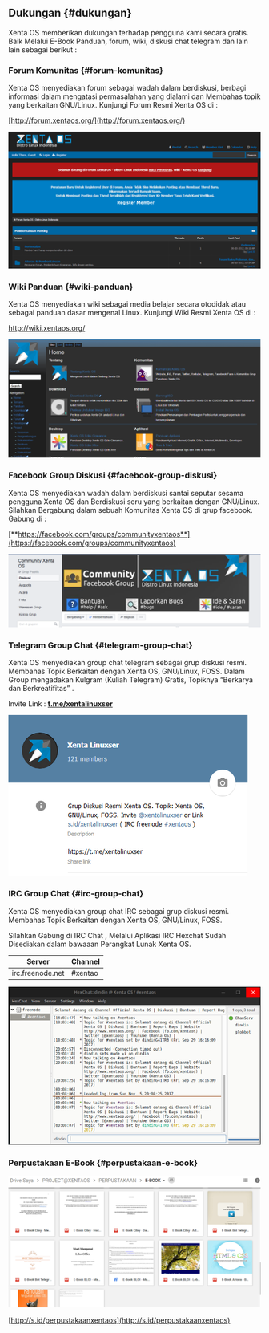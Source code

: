 ## Dukungan {#dukungan}

Xenta OS memberikan dukungan terhadap pengguna kami secara gratis. Baik Melalui E-Book Panduan, forum, wiki, diskusi chat telegram dan lain lain sebagai berikut :

### Forum Komunitas {#forum-komunitas}

Xenta OS menyediakan forum sebagai wadah dalam berdiskusi, berbagi informasi dalam mengatasi permasalahan yang dialami dan Membahas topik yang berkaitan GNU/Linux. Kunjungi Forum Resmi Xenta OS di :

[http://forum.xentaos.org/](http://forum.xentaos.org/)

![](../assets/image208.png)

### Wiki Panduan {#wiki-panduan}

Xenta OS menyediakan wiki sebagai media belajar secara otodidak atau sebagai panduan dasar mengenal Linux. Kunjungi Wiki Resmi Xenta OS di :

[http://](http://wiki.xentaos.org/)[wiki](http://wiki.xentaos.org/)[.xentaos.org/](http://wiki.xentaos.org/)

![](../assets/image209.png)

### Facebook Group Diskusi {#facebook-group-diskusi}

Xenta OS menyediakan wadah dalam berdiskusi santai seputar sesama pengguna Xenta OS dan Berdiskusi seru yang berkaitan dengan GNU/Linux. Silahkan Bergabung dalam sebuah Komunitas Xenta OS di grup facebook. Gabung di :

[**https://facebook.com/groups/communityxentaos**](https://facebook.com/groups/communityxentaos)

![](../assets/image210.png)

### Telegram Group Chat {#telegram-group-chat}

Xenta OS menyediakan group chat telegram sebagai grup diskusi resmi. Membahas Topik Berkaitan dengan Xenta OS, GNU/Linux, FOSS. Dalam Group mengadakan Kulgram (Kuliah Telegram) Gratis, Topiknya “Berkarya dan Berkreatifitas” .

Invite Link : [**t.me/xentalinuxser**](http://t.me/xentalinuxser)

![](../assets/image212.png)

### IRC Group Chat {#irc-group-chat}

Xenta OS menyediakan group chat IRC sebagai grup diskusi resmi. Membahas Topik Berkaitan dengan Xenta OS, GNU/Linux, FOSS.

Silahkan Gabung di IRC Chat , Melalui Aplikasi IRC Hexchat Sudah Disediakan dalam bawaaan Perangkat Lunak Xenta OS.

| Server | Channel |
| --- | --- |
| irc.freenode.net | #xentao |

![](../assets/image211.png)

### Perpustakaan E-Book {#perpustakaan-e-book}

![](../assets/image228.png)

[http://s.id/perpustakaanxentaos](http://s.id/perpustakaanxentaos)